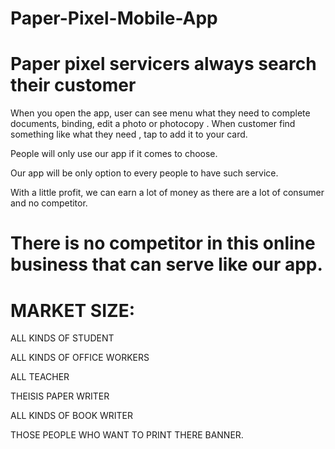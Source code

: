 # Paper-Pixel-Mobile-App
# Paper pixel servicers always search their customer 
When you open the app, user can see menu what they need to complete documents, binding, edit a photo or photocopy . When customer find something like what they need , tap to add it to your card.

People will only use our app if it    comes to choose.

Our app will be only option to every people to have such service.

With a little profit, we can earn a lot of money as there are a lot of consumer and no competitor.


# There is no competitor in this online business that can serve like our app.

# MARKET SIZE:

ALL KINDS OF STUDENT

ALL KINDS OF OFFICE WORKERS

ALL TEACHER

THEISIS PAPER WRITER

ALL KINDS OF BOOK WRITER

THOSE PEOPLE WHO WANT TO PRINT THERE
  BANNER.


